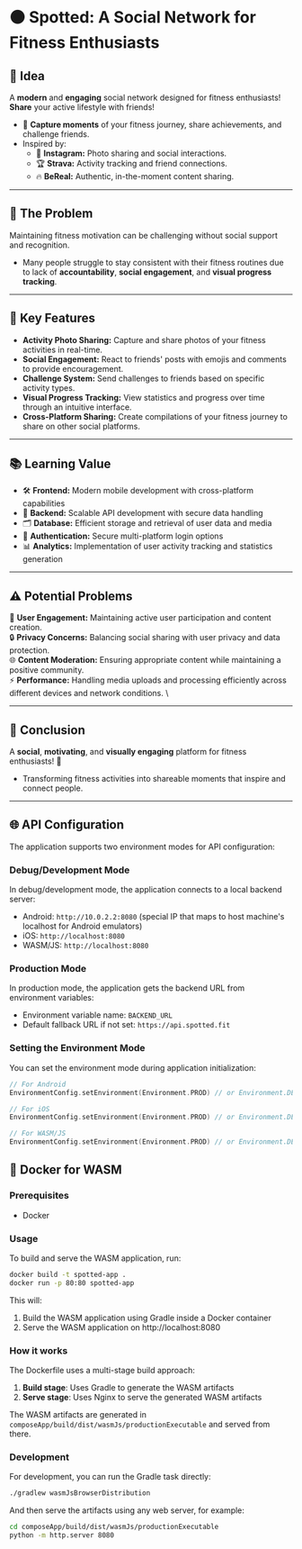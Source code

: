 # ⚫ Spotted: A Social Network for Fitness Enthusiasts

## 🚀 Idea
A **modern** and **engaging** social network designed for fitness enthusiasts! **Share** your active lifestyle with friends!
- 📸 **Capture moments** of your fitness journey, share achievements, and challenge friends.
- Inspired by: 
  - 📱 **Instagram:** Photo sharing and social interactions.
  - 🏆 **Strava:** Activity tracking and friend connections.
  - 🔥 **BeReal:** Authentic, in-the-moment content sharing.

---

## 🤔 The Problem
Maintaining fitness motivation can be challenging without social support and recognition.
- Many people struggle to stay consistent with their fitness routines due to lack of **accountability**, **social engagement**, and **visual progress tracking**.

---

## 🎯 Key Features
- **Activity Photo Sharing:** Capture and share photos of your fitness activities in real-time.
- **Social Engagement:** React to friends' posts with emojis and comments to provide encouragement.
- **Challenge System:** Send challenges to friends based on specific activity types.
- **Visual Progress Tracking:** View statistics and progress over time through an intuitive interface.
- **Cross-Platform Sharing:** Create compilations of your fitness journey to share on other social platforms.

---

## 📚 Learning Value
- 🛠️ **Frontend:** Modern mobile development with cross-platform capabilities
- 🔗 **Backend:** Scalable API development with secure data handling
- 🗂️ **Database:** Efficient storage and retrieval of user data and media
- 🔐 **Authentication:** Secure multi-platform login options
- 📊 **Analytics:** Implementation of user activity tracking and statistics generation

---

## ⚠️ Potential Problems
📱 **User Engagement:** Maintaining active user participation and content creation. \
🔒 **Privacy Concerns:** Balancing social sharing with user privacy and data protection. \
🌐 **Content Moderation:** Ensuring appropriate content while maintaining a positive community. \
⚡ **Performance:** Handling media uploads and processing efficiently across different devices and network conditions. \

---

## 🎉 Conclusion
A **social**, **motivating**, and **visually engaging** platform for fitness enthusiasts! 💪
- Transforming fitness activities into shareable moments that inspire and connect people.

---

## 🌐 API Configuration

The application supports two environment modes for API configuration:

### Debug/Development Mode
In debug/development mode, the application connects to a local backend server:
- Android: `http://10.0.2.2:8080` (special IP that maps to host machine's localhost for Android emulators)
- iOS: `http://localhost:8080`
- WASM/JS: `http://localhost:8080`

### Production Mode
In production mode, the application gets the backend URL from environment variables:
- Environment variable name: `BACKEND_URL`
- Default fallback URL if not set: `https://api.spotted.fit`

### Setting the Environment Mode
You can set the environment mode during application initialization:

```kotlin
// For Android
EnvironmentConfig.setEnvironment(Environment.PROD) // or Environment.DEBUG

// For iOS
EnvironmentConfig.setEnvironment(Environment.PROD) // or Environment.DEBUG

// For WASM/JS
EnvironmentConfig.setEnvironment(Environment.PROD) // or Environment.DEBUG
```

## 🐳 Docker for WASM

### Prerequisites
- Docker

### Usage
To build and serve the WASM application, run:

```bash
docker build -t spotted-app .
docker run -p 80:80 spotted-app
```

This will:
1. Build the WASM application using Gradle inside a Docker container
2. Serve the WASM application on http://localhost:8080

### How it works
The Dockerfile uses a multi-stage build approach:

1. **Build stage**: Uses Gradle to generate the WASM artifacts
2. **Serve stage**: Uses Nginx to serve the generated WASM artifacts

The WASM artifacts are generated in `composeApp/build/dist/wasmJs/productionExecutable` and served from there.

### Development
For development, you can run the Gradle task directly:

```bash
./gradlew wasmJsBrowserDistribution
```

And then serve the artifacts using any web server, for example:

```bash
cd composeApp/build/dist/wasmJs/productionExecutable
python -m http.server 8080
```
